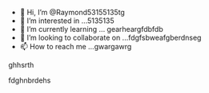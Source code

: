 - 👋 Hi, I’m @Raymond53155135tg
- 👀 I’m interested in ...5135135
- 🌱 I’m currently learning ... gearheargfdbfdb
- 💞️ I’m looking to collaborate on ...fdgfsbweafgberdnseg
- 📫 How to reach me ...gwargawrg

<!---thbsergferg
rhYou can click the Preview link to ewys a look at your changhetshsethes.erhsethse
--->ghhsrth
fdghnbrdehs
